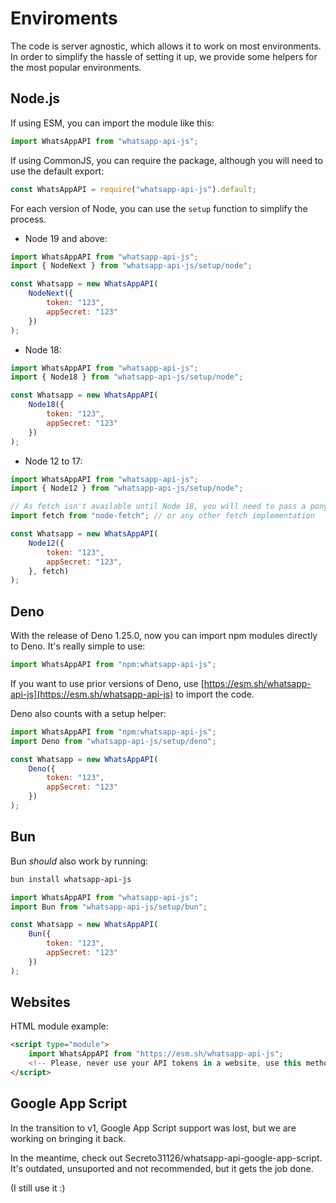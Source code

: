# Enviroments

The code is server agnostic, which allows it to work on most environments.
In order to simplify the hassle of setting it up, we provide some helpers
for the most popular environments.

## Node.js

If using ESM, you can import the module like this:

```js
import WhatsAppAPI from "whatsapp-api-js";
```

If using CommonJS, you can require the package, although you will need to use the default export:

```js
const WhatsAppAPI = require("whatsapp-api-js").default;
```

For each version of Node, you can use the `setup` function to simplify the process.

- Node 19 and above:

```js
import WhatsAppAPI from "whatsapp-api-js";
import { NodeNext } from "whatsapp-api-js/setup/node";

const Whatsapp = new WhatsAppAPI(
    NodeNext({
        token: "123",
        appSecret: "123"
    })
);
```

- Node 18:

```js
import WhatsAppAPI from "whatsapp-api-js";
import { Node18 } from "whatsapp-api-js/setup/node";

const Whatsapp = new WhatsAppAPI(
    Node18({
        token: "123",
        appSecret: "123"
    })
);
```

- Node 12 to 17:

```js
import WhatsAppAPI from "whatsapp-api-js";
import { Node12 } from "whatsapp-api-js/setup/node";

// As fetch isn't available until Node 18, you will need to pass a ponyfill as a parameter
import fetch from "node-fetch"; // or any other fetch implementation

const Whatsapp = new WhatsAppAPI(
    Node12({
        token: "123",
        appSecret: "123",
    }, fetch)
);
```

## Deno

With the release of Deno 1.25.0, now you can import npm modules directly to Deno. It's really simple to use:

```js
import WhatsAppAPI from "npm:whatsapp-api-js";
```

If you want to use prior versions of Deno, use [https://esm.sh/whatsapp-api-js](https://esm.sh/whatsapp-api-js) to import the code.

Deno also counts with a setup helper:

```js
import WhatsAppAPI from "npm:whatsapp-api-js";
import Deno from "whatsapp-api-js/setup/deno";

const Whatsapp = new WhatsAppAPI(
    Deno({
        token: "123",
        appSecret: "123"
    })
);
```

## Bun

Bun _should_ also work by running:

```sh
bun install whatsapp-api-js
```

```js
import WhatsAppAPI from "whatsapp-api-js";
import Bun from "whatsapp-api-js/setup/bun";

const Whatsapp = new WhatsAppAPI(
    Bun({
        token: "123",
        appSecret: "123"
    })
);
```

## Websites

HTML module example:

```html
<script type="module">
    import WhatsAppAPI from "https://esm.sh/whatsapp-api-js";
    <!-- Please, never use your API tokens in a website, use this method wisely -->
</script>
```

## Google App Script

In the transition to v1, Google App Script support was lost, but we are working on bringing it back.

In the meantime, check out Secreto31126/whatsapp-api-google-app-script.
It's outdated, unsuported and not recommended, but it gets the job done.

(I still use it :)
